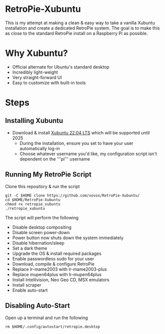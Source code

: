 # RetroPie-Xubuntu

This is my attempt at making a clean & easy way to take a vanilla Xubuntu installation and create a dedicated RetroPie system.
The goal is to make this as close to the standard RetroPie install on a Raspberry Pi as possible.

# Why Xubuntu?

* Official alternate for Ubuntu's standard desktop
* Incredibly light-weight
* Very straight-forward UI
* Easy to customize with built-in tools

# Steps

## Installing Xubuntu

* Download & install [Xubuntu 22.04 LTS](https://cdimage.ubuntu.com/xubuntu/releases/focal/release/) which will be supported until 2025
  * During the installation, ensure you set to have your user automatically log-in
  * Choose whatever username you'd like, my configuration script isn't dependent on the '''pi''' username

## Running My RetroPie Script

Clone this repository & run the script

```
git -C $HOME clone https://github.com/xovox/RetroPie-Xubuntu/
cd $HOME/RetroPie-Xubuntu
chmod +x retropie_xubuntu
./retropie_xubuntu
```

The script will perform the following

* Disable desktop compositing
* Disable screen power-down
* Power button now shuts down the system immediately
* Disable hibernation/sleep
* Set a dark theme
* Upgrade the OS & install required packages
* Enable passwordless sudo for your user
* Download, compile & configure RetroPie
* Replace lr-mame2003 with lr-mame2003-plus
* Replace mupen64plus with lr-mupen64plus
* Install Intellivision, Neo Geo CD, MSX emulators
* Install scraper
* Enable auto-start

## Disabling Auto-Start

Open up a terminal and run the following

```
rm $HOME/.config/autostart/retropie.desktop
```
